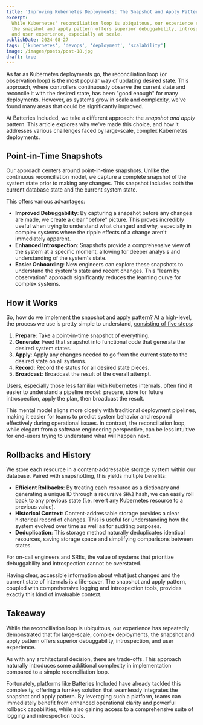 ```yaml
---
title: 'Improving Kubernetes Deployments: The Snapshot and Apply Pattern'
excerpt:
  While Kubernetes' reconciliation loop is ubiquitous, our experience shows that
  the snapshot and apply pattern offers superior debuggability, introspection,
  and user experience, especially at scale.
publishDate: 2024-08-27
tags: ['kubernetes', 'devops', 'deployment', 'scalability']
image: /images/posts/post-18.jpg
draft: true
---
```


As far as Kubernetes deployments go, the reconciliation loop (or observation
loop) is the most popular way of updating desired state. This approach, where
controllers continuously observe the current state and reconcile it with the
desired state, has been "good enough" for many deployments. However, as systems
grow in scale and complexity, we've found many areas that could be significantly
improved.

At Batteries Included, we take a different approach: the _snapshot and apply_
pattern. This article explores why we've made this choice, and how it addresses
various challenges faced by large-scale, complex Kubernetes deployments.

## Point-in-Time Snapshots

Our approach centers around point-in-time snapshots. Unlike the continuous
reconciliation model, we capture a complete snapshot of the system state prior
to making any changes. This snapshot includes both the current database state
and the current system state.

This offers various advantages:

- **Improved Debuggability**: By capturing a snapshot before any changes are
  made, we create a clear "before" picture. This proves incredibly useful when
  trying to understand what changed and why, especially in complex systems where
  the ripple effects of a change aren't immediately apparent.
- **Enhanced Introspection**: Snapshots provide a comprehensive view of the
  system at a specific moment, allowing for deeper analysis and understanding of
  the system's state.
- **Easier Onboarding**: New engineers can explore these snapshots to understand
  the system's state and recent changes. This "learn by observation" approach
  significantly reduces the learning curve for complex systems.

## How it Works

So, how do we implement the snapshot and apply pattern? At a high-level, the
process we use is pretty simple to understand,
[consisting of five steps](https://www.batteriesincl.com/docs/snapshot_apply):

1. **Prepare**: Take a point-in-time snapshot of everything.
2. **Generate**: Feed that snapshot into functional code that generate the
   desired system states.
3. **Apply**: Apply any changes needed to go from the current state to the
   desired state on all systems.
4. **Record**: Record the status for all desired state pieces.
5. **Broadcast**: Broadcast the result of the overall attempt.

Users, especially those less familiar with Kubernetes internals, often find it
easier to understand a pipeline model: prepare, store for future introspection,
apply the plan, then broadcast the result.

This mental model aligns more closely with traditional deployment pipelines,
making it easier for teams to predict system behavior and respond effectively
during operational issues. In contrast, the reconciliation loop, while elegant
from a software engineering perspective, can be less intuitive for end-users
trying to understand what will happen next.

## Rollbacks and History

We store each resource in a content-addressable storage system within our
database. Paired with snapshotting, this yields multiple benefits:

- **Efficient Rollbacks**: By treating each resource as a dictionary and
  generating a unique ID through a recursive `SHA2` hash, we can easily roll
  back to any previous state (i.e. revert any Kubernetes resource to a previous
  value).
- **Historical Context**: Content-addressable storage provides a clear
  historical record of changes. This is useful for understanding how the system
  evolved over time as well as for auditing purposes.
- **Deduplication**: This storage method naturally deduplicates identical
  resources, saving storage space and simplifying comparisons between states.

For on-call engineers and SREs, the value of systems that prioritize
debuggability and introspection cannot be overstated.

Having clear, accessible information about what just changed and the current
state of internals is a life-saver. The snapshot and apply pattern, coupled with
comprehensive logging and introspection tools, provides exactly this kind of
invaluable context.

## Takeaway

While the reconciliation loop is ubiquitous, our experience has repeatedly
demonstrated that for large-scale, complex deployments, the snapshot and apply
pattern offers superior debuggability, introspection, and user experience.

As with any architectural decision, there are trade-offs. This approach
naturally introduces some additional complexity in implementation compared to a
simple reconciliation loop.

Fortunately, platforms like Batteries Included have already tackled this
complexity, offering a turnkey solution that seamlessly integrates the snapshot
and apply pattern. By leveraging such a platform, teams can immediately benefit
from enhanced operational clarity and powerful rollback capabilities, while also
gaining access to a comprehensive suite of logging and introspection tools.
